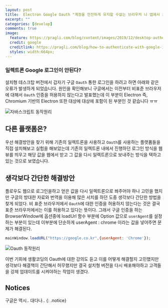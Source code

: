 ```yaml
---
layout: post
title:  Electron Google Oauth "계정을 안전하게 유지할 수없는 브라우저 나 앱에서 로그인하려고합니다." 에러가 발생했다!
excerpt: ""
categories: [develop]
comments: true
image:
  feature: https://pragli.com/blog/content/images/2019/12/desktop-authentication-warning-message.png
  credit: google
  creditlink: https://pragli.com/blog/how-to-authenticate-with-google-in-electron/
  styles: width:664px; 
---
```


### 일렉트론 Google 로그인이 안된다?

설치형 데스크탑 버전에서 갑자기 구글 `Oauth` 통한 로그인을 하려고 하면 아래와 같은 오류가 발생하게 되었습니다. 원인을 확인해보니 구글에서는 이전부터 비표준 브라우저에 대해서 `Oauth` 인증을 허용하지 않는다고 발표했는데 이 부분이 Electron 즉, Chromium 기반의 Electron 또한 대상에 대상에 포함이 된 부분인 것 같습니다 ㅠㅠ

![자바스크립트 동작원리](https://pragli.com/blog/content/images/2019/12/desktop-authentication-warning-message.png)

## 다른 플랫폼은?
우선 해결방안을 찾기 위해 기존의 일렉트론을 사용하고 `Oauth`를 사용하는 플랫폼들을 직접 설치해보고 실험을 해보았는데 기존의 일렉트론 내에서 진행하던 로그인 방식을 웹뷰를 띄우고 해당 값을 웹에서 받고 그 값을 다시 일렉트론으로 보내주는 방식을 택하고 있는 것으로 보였습니다.

## 생각보다 간단한 해결방안
플로우도 웹으로 로그인을하고 얻은 값을 다시 일렉트론으로 쏴주어야 하나 고민을 했지만 구글의 방대한 자료와 번역을 이용해 많은 서치를 하던 도중 생각보다 간단한 방법을 찾게 되었다. 비 표준 브라우저에서 `Oauth`에 대한 인증을 허용하지 않는다는 것은 결국 표준 브라우저에서는 이를 허용하고 있다는 뜻이다. 그래서 구글 인증을 하는 BrowserWindow에 옵션중에 loadUrl 함수 부분에 Option 값으로 `userAgent`를 설정하는 부분이 있는데 이부분에 단순하게 userAgent : chrome 이라는 값을 넣어주면 문제가 해결된다. 

~~~js
mainWindow.loadURL("https://google.co.kr",{userAgent: 'Chrome'});
~~~

![Oauth 동작원리](https://s3-ap-northeast-2.amazonaws.com/opentutorials-user-file/module/2398/6264.png)

이번 기회에 생활코딩의 Oauth에 대한 강의도 듣고 이를 어떻게 해결할지 고민했지만 생각보다 해결책이 간단해서 허무했지만 결국 설치형 버전을 다시 배포해야하고 고객들을 강제 업데이트를 시켜야하는 작업이 생겼다.


## Notices
구글은 역시.. 대다나..
{: .notice}

